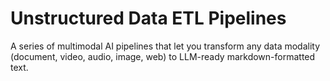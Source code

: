 # Unstructured Data ETL Pipelines

A series of multimodal AI pipelines that let you transform any data modality (document, video, audio, image, web) to LLM-ready markdown-formatted text.
